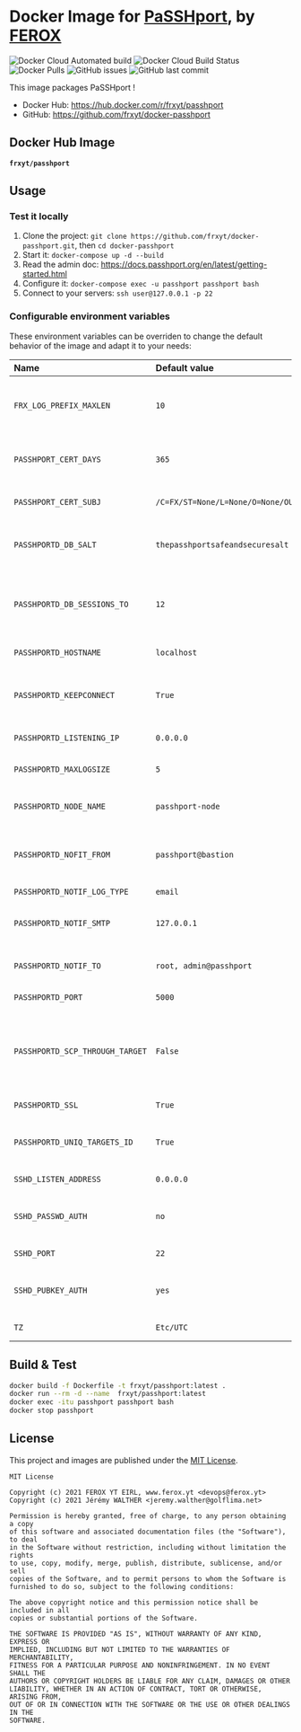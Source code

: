 # Docker Image for [PaSSHport](https://github.com/LibrIT/passhport), by [FEROX](https://ferox.yt)

![Docker Cloud Automated build](https://img.shields.io/docker/cloud/automated/frxyt/passhport.svg)
![Docker Cloud Build Status](https://img.shields.io/docker/cloud/build/frxyt/passhport.svg)
![Docker Pulls](https://img.shields.io/docker/pulls/frxyt/passhport.svg)
![GitHub issues](https://img.shields.io/github/issues/frxyt/docker-passhport.svg)
![GitHub last commit](https://img.shields.io/github/last-commit/frxyt/docker-passhport.svg)

This image packages PaSSHport !

* Docker Hub: <https://hub.docker.com/r/frxyt/passhport>
* GitHub: <https://github.com/frxyt/docker-passhport>

## Docker Hub Image

**`frxyt/passhport`**

## Usage

### Test it locally

1. Clone the project: `git clone https://github.com/frxyt/docker-passhport.git`, then `cd docker-passhport`
1. Start it: `docker-compose up -d --build`
1. Read the admin doc: <https://docs.passhport.org/en/latest/getting-started.html>
1. Configure it: `docker-compose exec -u passhport passhport bash`
1. Connect to your servers: `ssh user@127.0.0.1 -p 22`

### Configurable environment variables

These environment variables can be overriden to change the default behavior of the image and adapt it to your needs:

| Name                            | Default value                   | Example                         | Description
| :------------------------------ | :------------------------------ | :------------------------------ | :----------
| `FRX_LOG_PREFIX_MAXLEN`         | `10`                            | `16`                            | Maximum length of prefix displayed in logs
| `PASSHPORT_CERT_DAYS`           | `365`                           | `3650`                          | PaSSHport certificate duration in days
| `PASSHPORT_CERT_SUBJ`           | `/C=FX/ST=None/L=None/O=None/OU=None/CN=localhost` | `/C=FR/ST=67/L=SXB/O=FRXYT/OU=IT/CN=xrdp.frx.yt` | PaSSHport certificate subject
| `PASSHPORTD_DB_SALT`            | `thepasshportsafeandsecuresalt` | `VerySecureSalt`                | PaSSHport database salt for password encryption
| `PASSHPORTD_DB_SESSIONS_TO`     | `12`                            | `10`                            | PaSSHport database sessions default timeout in hours
| `PASSHPORTD_HOSTNAME`           | `localhost`                     | `bastion.frx.yt`                | PaSSHport hostname
| `PASSHPORTD_KEEPCONNECT`        | `True`                          | `True` / `False`                | Relaunch PaSSHport once a session is over
| `PASSHPORTD_LISTENING_IP`       | `0.0.0.0`                       | `192.168.1.10`                  | passhportd listening IP
| `PASSHPORTD_MAXLOGSIZE`         | `5`                             | `10`                            | PaSSHport maximum log file size in MB
| `PASSHPORTD_NODE_NAME`          | `passhport-node`                | `passhport`                     | Relaunch Node Name in case of HA
| `PASSHPORTD_NOFIT_FROM`         | `passhport@bastion`             | `passhport@bastion.frx.yt`      | E-mail address sending PaSSHport notifications
| `PASSHPORTD_NOTIF_LOG_TYPE`     | `email`                         | `email`                         | Only email
| `PASSHPORTD_NOTIF_SMTP`         | `127.0.0.1`                     | `smtp`                          | SMTP server for sending PaSSHport notifications
| `PASSHPORTD_NOTIF_TO`           | `root, admin@passhport`         | `it@frx.yt`                     | Recipients of PaSSHport notifications
| `PASSHPORTD_PORT`               | `5000`                          | `5000`                          | PaSSHport admin port
| `PASSHPORTD_SCP_THROUGH_TARGET` | `False`                         | `True` / `False`                | Allow to directly up/download file to a server behind a target via scp
| `PASSHPORTD_SSL`                | `True`                          | `True` / `False`                | Use SSL for PaSSHport
| `PASSHPORTD_UNIQ_TARGETS_ID`    | `True`                          | `True` / `False`                | Targets identifiants are the same for every user
| `SSHD_LISTEN_ADDRESS`           | `0.0.0.0`                       | `192.168.1.10`                  | SSHD listen address
| `SSHD_PASSWD_AUTH`              | `no`                            | `yes` / `no`                    | Enable password authentication in SSHD
| `SSHD_PORT`                     | `22`                            | `2200`                          | SSHD listen port
| `SSHD_PUBKEY_AUTH`              | `yes`                           | `yes` / `no`                    | Enable public key authentication in SSHD
| `TZ`                            | `Etc/UTC`                       | `Europe/Paris`                  | Container time zone

## Build & Test

```sh
docker build -f Dockerfile -t frxyt/passhport:latest .
docker run --rm -d --name  frxyt/passhport:latest
docker exec -itu passhport passhport bash
docker stop passhport
```

## License

This project and images are published under the [MIT License](LICENSE).

```
MIT License

Copyright (c) 2021 FEROX YT EIRL, www.ferox.yt <devops@ferox.yt>
Copyright (c) 2021 Jérémy WALTHER <jeremy.walther@golflima.net>

Permission is hereby granted, free of charge, to any person obtaining a copy
of this software and associated documentation files (the "Software"), to deal
in the Software without restriction, including without limitation the rights
to use, copy, modify, merge, publish, distribute, sublicense, and/or sell
copies of the Software, and to permit persons to whom the Software is
furnished to do so, subject to the following conditions:

The above copyright notice and this permission notice shall be included in all
copies or substantial portions of the Software.

THE SOFTWARE IS PROVIDED "AS IS", WITHOUT WARRANTY OF ANY KIND, EXPRESS OR
IMPLIED, INCLUDING BUT NOT LIMITED TO THE WARRANTIES OF MERCHANTABILITY,
FITNESS FOR A PARTICULAR PURPOSE AND NONINFRINGEMENT. IN NO EVENT SHALL THE
AUTHORS OR COPYRIGHT HOLDERS BE LIABLE FOR ANY CLAIM, DAMAGES OR OTHER
LIABILITY, WHETHER IN AN ACTION OF CONTRACT, TORT OR OTHERWISE, ARISING FROM,
OUT OF OR IN CONNECTION WITH THE SOFTWARE OR THE USE OR OTHER DEALINGS IN THE
SOFTWARE.
```